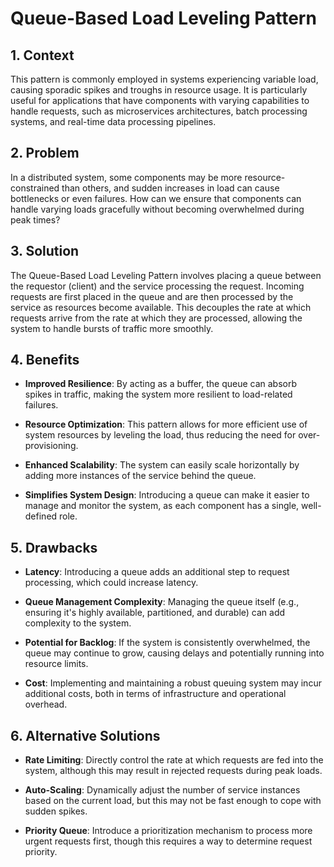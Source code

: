 # Queue-Based Load Leveling Pattern


## 1. Context

This pattern is commonly employed in systems experiencing variable load, causing sporadic spikes and troughs in resource usage. It is particularly useful for applications that have components with varying capabilities to handle requests, such as microservices architectures, batch processing systems, and real-time data processing pipelines.


## 2. Problem

In a distributed system, some components may be more resource-constrained than others, and sudden increases in load can cause bottlenecks or even failures. How can we ensure that components can handle varying loads gracefully without becoming overwhelmed during peak times?


## 3. Solution

The Queue-Based Load Leveling Pattern involves placing a queue between the requestor (client) and the service processing the request. Incoming requests are first placed in the queue and are then processed by the service as resources become available. This decouples the rate at which requests arrive from the rate at which they are processed, allowing the system to handle bursts of traffic more smoothly.


## 4. Benefits

- **Improved Resilience**: By acting as a buffer, the queue can absorb spikes in traffic, making the system more resilient to load-related failures.

- **Resource Optimization**: This pattern allows for more efficient use of system resources by leveling the load, thus reducing the need for over-provisioning.

- **Enhanced Scalability**: The system can easily scale horizontally by adding more instances of the service behind the queue.

- **Simplifies System Design**: Introducing a queue can make it easier to manage and monitor the system, as each component has a single, well-defined role.


## 5. Drawbacks

- **Latency**: Introducing a queue adds an additional step to request processing, which could increase latency.

- **Queue Management Complexity**: Managing the queue itself (e.g., ensuring it's highly available, partitioned, and durable) can add complexity to the system.

- **Potential for Backlog**: If the system is consistently overwhelmed, the queue may continue to grow, causing delays and potentially running into resource limits.

- **Cost**: Implementing and maintaining a robust queuing system may incur additional costs, both in terms of infrastructure and operational overhead.


## 6. Alternative Solutions

- **Rate Limiting**: Directly control the rate at which requests are fed into the system, although this may result in rejected requests during peak loads.

- **Auto-Scaling**: Dynamically adjust the number of service instances based on the current load, but this may not be fast enough to cope with sudden spikes.

- **Priority Queue**: Introduce a prioritization mechanism to process more urgent requests first, though this requires a way to determine request priority.
